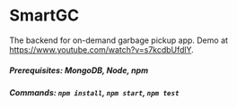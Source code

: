 # SmartGC
The backend for on-demand garbage pickup app. Demo at https://www.youtube.com/watch?v=s7kcdbUfdlY.

##### Prerequisites: MongoDB, Node, npm

##### Commands: `npm install`, `npm start`, `npm test`

